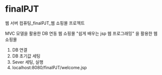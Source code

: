 # finalPJT
웹 서버 컴퓨팅_finalPJT_웹 쇼핑몰 프로젝트

MVC 모델을 활용한 DB 연동 웹 쇼핑몰
"쉽게 배우는 jsp 웹 프로그래밍" 을 활용한 웹 쇼핑몰

1. DB 연결
2. DB 초기값 세팅
3. Sever 세팅, 실행
4. localhost:8080/finalPJT/welcome.jsp
